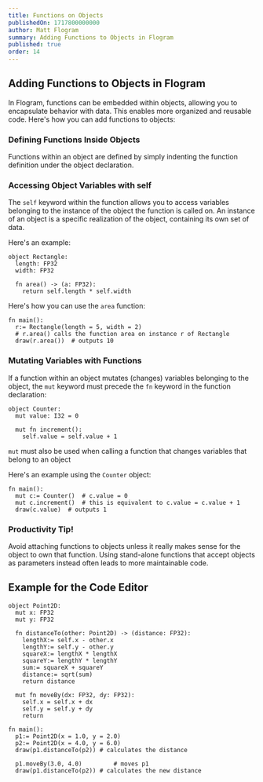 ```yaml
---
title: Functions on Objects
publishedOn: 1717800000000
author: Matt Flogram
summary: Adding Functions to Objects in Flogram
published: true
order: 14
---
```


<h2>Adding Functions to Objects in Flogram</h2>

In Flogram, functions can be embedded within objects, allowing you to encapsulate behavior with data. This enables more organized and reusable code. Here's how you can add functions to objects:

<h3>Defining Functions Inside Objects</h3>

Functions within an object are defined by simply indenting the function definition under the object declaration.

<h3>Accessing Object Variables with self</h3>

The `self` keyword within the function allows you to access variables belonging to the instance of the object the function is called on. An instance of an object is a specific realization of the object, containing its own set of data.

Here's an example:

```
object Rectangle:
  length: FP32
  width: FP32

  fn area() -> (a: FP32):
    return self.length * self.width
```

Here's how you can use the `area` function:

```
fn main():
  r:= Rectangle(length = 5, width = 2)
  # r.area() calls the function area on instance r of Rectangle
  draw(r.area())  # outputs 10
```

<h3>Mutating Variables with Functions</h3>

If a function within an object mutates (changes) variables belonging to the object, the `mut` keyword must precede the `fn` keyword in the function declaration:

```
object Counter:
  mut value: I32 = 0

  mut fn increment():
    self.value = self.value + 1
```

`mut` must also be used when calling a function that changes variables that belong to an object

Here's an example using the `Counter` object:

```
fn main():
  mut c:= Counter()  # c.value = 0
  mut c.increment()  # this is equivalent to c.value = c.value + 1
  draw(c.value)  # outputs 1

```

<h3>Productivity Tip!</h3>

Avoid attaching functions to objects unless it really makes sense for the object to own that function. Using stand-alone functions that accept objects as parameters instead often leads to more maintainable code.

<h2>Example for the Code Editor</h2>

```
object Point2D:
  mut x: FP32
  mut y: FP32

  fn distanceTo(other: Point2D) -> (distance: FP32):
    lengthX:= self.x - other.x
    lengthY:= self.y - other.y
    squareX:= lengthX * lengthX
    squareY:= lengthY * lengthY
    sum:= squareX + squareY
    distance:= sqrt(sum)
    return distance

  mut fn moveBy(dx: FP32, dy: FP32):
    self.x = self.x + dx
    self.y = self.y + dy
    return

fn main():
  p1:= Point2D(x = 1.0, y = 2.0)
  p2:= Point2D(x = 4.0, y = 6.0)
  draw(p1.distanceTo(p2)) # calculates the distance

  p1.moveBy(3.0, 4.0)         # moves p1
  draw(p1.distanceTo(p2)) # calculates the new distance
```
